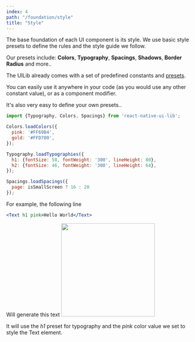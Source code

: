 ```yaml
---
index: 4
path: "/foundation/style"
title: "Style"
---
```

The base foundation of each UI component is its style.
We use basic style presets to define the rules and the style guide we follow.

Our presets include: **Colors**, **Typography**, **Spacings**, **Shadows**, **Border Radius** and more..

The UILib already comes with a set of predefined constants and [presets](https://github.com/wix/react-native-ui-lib/tree/master/src/style).

You can easily use it anywhere in your code (as you would use any other constant value), or as a component modifier.

It's also very easy to define your own presets..

```jsx
import {Typography, Colors, Spacings} from 'react-native-ui-lib';

Colors.loadColors({
  pink: '#FF69B4',
  gold: '#FFD700',
});

Typography.loadTypographies({
  h1: {fontSize: 58, fontWeight: '300', lineHeight: 80},
  h2: {fontSize: 46, fontWeight: '300', lineHeight: 64},
});

Spacings.loadSpacings({
  page: isSmallScreen ? 16 : 20
});
```

For example, the following line

```jsx
<Text h1 pink>Hello World</Text>
```
Will generate this text
<img src="https://cloud.githubusercontent.com/assets/1780255/24792314/296b7ebc-1b86-11e7-8580-9252d1ddf5d9.png" width="250"/>

It will use the _h1_ preset for typography and the _pink_ color value we set to style the Text element.
